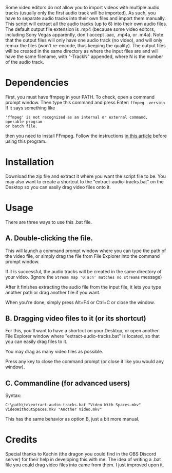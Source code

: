 Some video editors do not allow you to import videos with multiple audio tracks
(usually only the first audio track will be imported). As such, you have to
separate audio tracks into their own files and import them manually. This script
will extract all the audio tracks (up to 6) into their own audio files. The
default output file extension is .mp4 (because some video editors, including
Sony Vegas apparently, don't accept .aac, .mp4a, or .m4a). Note that the output
files will only have one audio track (no video), and will only remux the files
(won't re-encode, thus keeping the quality). The output files will be created in
the same directory as where the input files are and will have the same filename,
with "-TrackN" appended, where N is the number of the audio track.

# Dependencies
First, you must have ffmpeg in your PATH. To check, open a command prompt window.
Then type this command and press Enter:
`ffmpeg -version`
If it says something like
```
'ffmpeg' is not recognized as an internal or external command, operable program
or batch file.
```
then you need to install FFmpeg. Follow the instructions [in this article](https://www.wikihow.com/Install-FFmpeg-on-Windows)
before using this program.

# Installation
Download the zip file and extract it where you want the script file to be.
You may also want to create a shortcut to the "extract-audio-tracks.bat" on the
Desktop so you can easily drag video files onto it.


# Usage
There are three ways to use this .bat file.

## A. Double-clicking the file.
This will launch a command prompt window where you can type the path of the
video file, or simply drag the file from File Explorer into the command prompt window.

If it is successful, the audio tracks will be created in the same directory of your video.
(Ignore the `Stream map '0:a:n' matches no streams` message)

After it finishes extracting the audio file from the input file, it lets you type another path or drag another file if you want.

When you're done, simply press Alt+F4 or Ctrl+C or close the window.

## B. Dragging video files to it (or its shortcut)
For this, you'll want to have a shortcut on your Desktop, or open another
File Explorer window where "extract-audio-tracks.bat" is located, so that you
can easily drag files to it.

You may drag as many video files as possible.

Press any key to close the command prompt (or close it like you would any window).

## C. Commandline (for advanced users)
Syntax:
```
C:\path\to\extract-audio-tracks.bat "Video With Spaces.mkv" VideoWithoutSpaces.mkv "Another Video.mkv"
```
This has the same behavior as option B, just a bit more manual.


# Credits
Special thanks to Kachin (the dragon you could find in the OBS Discord server)
for their help in developing this with me. The idea of writing a .bat file you
could drag video files into came from them. I just improved upon it.
